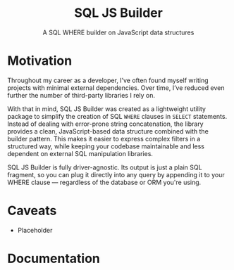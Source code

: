 <h1 align="center">SQL JS Builder</h1>

<p align="center">A SQL WHERE builder on JavaScript data structures</p>

# Motivation

Throughout my career as a developer, I’ve often found myself writing projects with minimal external dependencies. Over time, I’ve reduced even further the number of third-party libraries I rely on.

With that in mind, SQL JS Builder was created as a lightweight utility package to simplify the creation of SQL `WHERE` clauses in `SELECT` statements. Instead of dealing with error-prone string concatenation, the library provides a clean, JavaScript-based data structure combined with the builder pattern. This makes it easier to express complex filters in a structured way, while keeping your codebase maintainable and less dependent on external SQL manipulation libraries.

SQL JS Builder is fully driver-agnostic. Its output is just a plain SQL fragment, so you can plug it directly into any query by appending it to your WHERE clause — regardless of the database or ORM you're using.

# Caveats

- Placeholder

# Documentation
